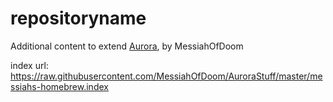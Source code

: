 # repositoryname
Additional content to extend [Aurora](https://aurorabuilder.com/), by MessiahOfDoom

index url: https://raw.githubusercontent.com/MessiahOfDoom/AuroraStuff/master/messiahs-homebrew.index

